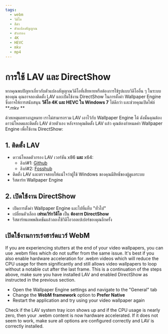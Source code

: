 ```yaml
---
tags:
  - webm
  - วิดีโอ
  - สีดำ
  - ตัวแปลงสัญญาณ
  - ตัวกรอง
  - 4K
  - HEVC
  - mkv
  - mp4
---
```


# การใช้ LAV และ DirectShow
หากคุณพบปัญหาเกี่ยวกับตัวแปลงสัญญาณวิดีโอที่เสียหายหรือต้องการใช้รูปแบบวิดีโออื่น ๆ ในระบบของคุณ คุณอาจลองติดตั้ง LAV และเปิดใช้งาน DirectShow ในการตั้งค่า Wallpaper Engine ซึ่งอาจให้การสนับสนุน **วิดีโอ 4K และ HEVC ใน Windows 7** ได้ดีกว่า และช่วยคุณเปิดไฟล์ **.mkv **

ด้วยเหตุผลทางกฎหมาย เราไม่สามารถรวม LAV เอาไว้กับ Wallpaper Engine ได้ ดังนั้นคุณต้องดาวน์โหลดและติดตั้ง LAV ด้วยตัวเอง หลังจากคุณติดตั้ง LAV แล้ว คุณต้องกำหนดค่า Wallpaper Engine เพื่อใช้งาน DirectShow:

## 1. ติดตั้ง LAV
* ดาวน์โหลดตัวกรอง LAV เวอร์ชัน x86 **และ** x64:
  * ลิงก์#1: [Github](https://github.com/Nevcairiel/LAVFilters/releases)
  * ลิงก์#2: [Fosshub](https://www.fosshub.com/LAV-Filters.html)
* ติดตั้ง LAV และตรวจสอบให้แน่ใจว่าผู้ใช้ Windows ของคุณมีสิทธิ์ของผู้ดูแลระบบ
* รีสตาร์ท Wallpaper Engine

## 2. เปิดใช้งาน DirectShow
* เปิดการตั้งค่า Wallpaper Engine และไปที่แท็บ "ทั่วไป"
* เปลี่ยนตัวเลือก **เฟรมเวิร์กวิดีโอ** เป็น **ต้องการ DirectShow**
* รีสตาร์ทแอพพลิเคชันแล้วลองใช้วิดีโอวอลเปเปอร์ของคุณอีกครั้ง

## เปิดใช้งานการเร่งฮาร์ดแวร์ WebM
If you are experiencing stutters at the end of your video wallpapers, you can use .webm files which do not suffer from the same issue. It's best if you also enable hardware acceleration for .webm videos which will reduce the CPU usage for them significantly and still allows video wallpapers to loop without a notable cut after the last frame. This is a continuation of the steps above, make sure you have installed LAV and enabled DirectShow as instructed in the previous section.
* Open the Wallpaper Engine settings and navigate to the "General" tab
* Change the **WebM framework** option to **Prefer Native**
* Restart the application and try using your video wallpaper again

Check if the LAV system tray icon shows up and if the CPU usage is nearly zero, then your .webm content is now hardware accelerated. If it does not seem to work, make sure all options are configured correctly and LAV is correctly installed.